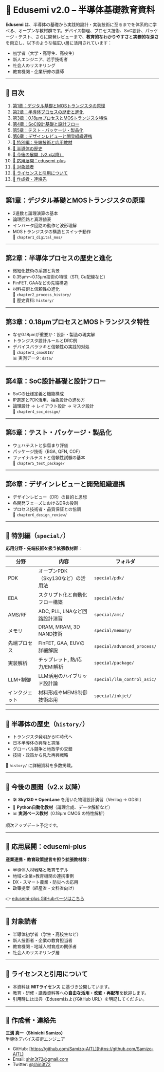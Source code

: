 # 📘 Edusemi v2.0 – 半導体基礎教育資料

**Edusemi** は、半導体の基礎から実践的設計・実装技術に至るまでを体系的に学べる、オープンな教材群です。デバイス物理、プロセス技術、SoC設計、パッケージ・テスト、さらに開発レビューまで、**教育的なわかりやすさ**と**実務的な深さ**を両立し、以下のような幅広い層に活用されています：

- 初学者（大学・高専生、高校生）
- 新人エンジニア、若手技術者
- 社会人のリスキリング
- 教育機関・企業研修の講師

---

## 📑 目次

1. [第1章：デジタル基礎とMOSトランジスタの原理](#第1章デジタル基礎とmosトランジスタの原理)  
2. [第2章：半導体プロセスの歴史と進化](#第2章半導体プロセスの歴史と進化)  
3. [第3章：0.18μmプロセスとMOSトランジスタ特性](#第3章018μmプロセスとmosトランジスタ特性)  
4. [第4章：SoC設計基礎と設計フロー](#第4章soc設計基礎と設計フロー)  
5. [第5章：テスト・パッケージ・製品化](#第5章テストパッケージ製品化)  
6. [第6章：デザインレビューと開発組織連携](#第6章デザインレビューと開発組織連携)  
7. [🌟 特別編：先端技術と応用教材](#特別編special)  
8. [📜 半導体の歴史](#半導体の歴史history)  
9. [🧭 今後の展開（v2.x以降）](#今後の展開v2x以降)  
10. [🧩 応用展開：edusemi-plus](#応用展開edusemi-plus)  
11. [🎯 対象読者](#対象読者)  
12. [📝 ライセンスと引用について](#ライセンスと引用について)  
13. [👤 作成者・連絡先](#作成者連絡先)

---

## 第1章：デジタル基礎とMOSトランジスタの原理

- 2進数と論理演算の基本  
- 論理回路と真理値表  
- インバータ回路の動作と波形理解  
- MOSトランジスタの構造とスイッチ動作  
📂 `chapter1_digital_mos/`

---

## 第2章：半導体プロセスの歴史と進化

- 微細化技術の系譜と背景  
- 0.35μm〜0.13μm技術の特徴（STI, Cu配線など）  
- FinFET, GAAなどの先端構造  
- 材料技術と信頼性の進化  
📂 `chapter2_process_history/`  
📜 歴史資料: `history/`

---

## 第3章：0.18μmプロセスとMOSトランジスタ特性

- なぜ0.18μmが重要か：設計・製造の現実解  
- トランジスタ設計ルールとDRC例  
- デバイスバラツキと信頼性の実践的対処  
📂 `chapter3_cmos018/`  
📊 実測データ: `data/`

---

## 第4章：SoC設計基礎と設計フロー

- SoCの仕様定義と機能構成  
- IP選定とPDK活用、抽象設計の進め方  
- 論理設計 → レイアウト設計 → マスク設計  
📂 `chapter4_soc_design/`

---

## 第5章：テスト・パッケージ・製品化

- ウェハテストと歩留まり評価  
- パッケージ技術（BGA, QFN, COF）  
- ファイナルテストと信頼性試験の基本  
📂 `chapter5_test_package/`

---

## 第6章：デザインレビューと開発組織連携

- デザインレビュー（DR）の目的と思想  
- 各開発フェーズにおけるDRの役割  
- プロセス技術者・品質保証との協調  
📂 `chapter6_design_review/`

---

## 🌟 特別編（`special/`）

**応用分野・先端技術を扱う拡張教材群**：

| 分野 | 内容 | フォルダ |
|------|------|----------|
| PDK | オープンPDK（Sky130など）の活用法 | `special/pdk/` |
| EDA | スクリプト化と自動化フロー構築 | `special/eda/` |
| AMS/RF | ADC, PLL, LNAなど回路設計演習 | `special/ams/` |
| メモリ | DRAM, MRAM, 3D NAND技術 | `special/memory/` |
| 先端プロセス | FinFET, GAA, EUVの詳細解説 | `special/advanced_process/` |
| 実装解析 | チップレット, 熱/応力/EMI解析 | `special/package/` |
| LLM+制御 | LLM活用のハイブリッド設計論 | `special/llm_control_asic/` |
| インクジェット | 材料形成やMEMS制御技術応用 | `special/inkjet/` |

---

## 📜 半導体の歴史（`history/`）

- トランジスタ発明からIC時代へ  
- 日本半導体の興隆と凋落  
- グローバル競争と地政学の交錯  
- 技術・政策から見た再興戦略  

📂 `history/` に詳細資料を多数掲載。

---

## 🧭 今後の展開（v2.x 以降）

- 🛠 **Sky130 + OpenLane** を用いた物理設計演習（Verilog → GDSII）  
- 🐍 **Python自動化教材**（論理合成、データ解析など）  
- 📊 **実測ベース教材**（0.18μm CMOS の特性解析）  

順次アップデート予定です。

---

## 🧩 応用展開：edusemi-plus

**産業連携・教育政策提言を担う拡張教材群**：

- 半導体人材戦略と教育モデル  
- 地域×企業×教育機関の連携事例  
- DX・スマート農業・防災への応用  
- 政策提案（経産省・文科省向け）

👉 [edusemi-plus GitHubページはこちら](#)

---

## 🎯 対象読者

- 半導体初学者（学生・高校生など）  
- 新人技術者・企業の教育担当者  
- 教育機関・地域人材育成の関係者  
- 社会人のリスキリング層

---

## 📝 ライセンスと引用について

- 本資料は **MITライセンス** に基づき公開しています。  
- 教育・研修・講義資料等への**自由な活用・改変・再配布**を歓迎します。  
- 引用時には出典（EdusemiおよびGitHub URL）を明記してください。

---

## 👤 作成者・連絡先

**三溝 真一（Shinichi Samizo）**  
半導体デバイス技術エンジニア

- GitHub: [https://github.com/Samizo-AITL](https://github.com/Samizo-AITL)  
- Email: shin3t72@gmail.com  
- Twitter: [@shin3t72](https://twitter.com/shin3t72)
